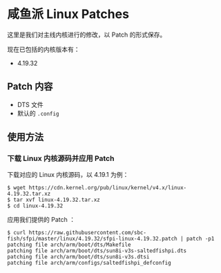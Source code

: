 # 咸鱼派 Linux Patches

这里是我们对主线内核进行的修改，以 Patch 的形式保存。

现在已包括的内核版本有：

- 4.19.32

## Patch 内容

- DTS 文件
- 默认的 `.config`

## 使用方法

### 下载 Linux 内核源码并应用 Patch

下载对应的 Linux 内核源码，以 4.19.1 为例：

```
$ wget https://cdn.kernel.org/pub/linux/kernel/v4.x/linux-4.19.32.tar.xz
$ tar xvf linux-4.19.32.tar.xz
$ cd linux-4.19.32
```

应用我们提供的 Patch ：

```
$ curl https://raw.githubusercontent.com/sbc-fish/sfpi/master/linux/4.19.32/sfpi-linux-4.19.32.patch | patch -p1
patching file arch/arm/boot/dts/Makefile
patching file arch/arm/boot/dts/sun8i-v3s-saltedfishpi.dts
patching file arch/arm/boot/dts/sun8i-v3s.dtsi
patching file arch/arm/configs/saltedfishpi_defconfig
```
